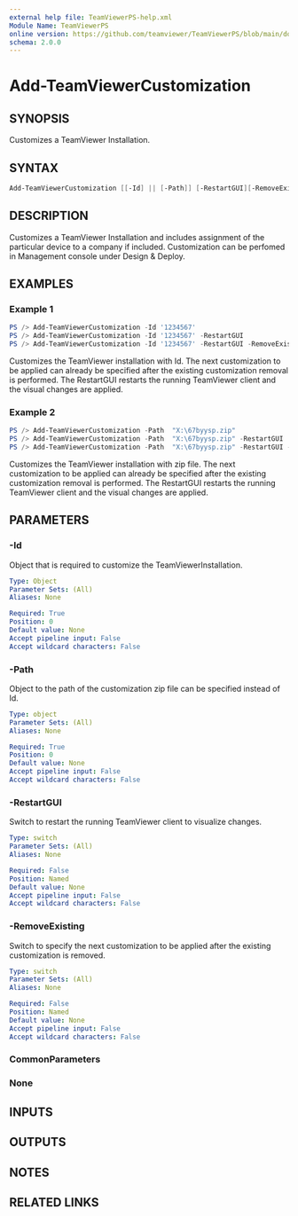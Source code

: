 ```yaml
---
external help file: TeamViewerPS-help.xml
Module Name: TeamViewerPS
online version: https://github.com/teamviewer/TeamViewerPS/blob/main/docs/Cmdlets_help/Add-TeamViewerCustomization.md
schema: 2.0.0
---
```


# Add-TeamViewerCustomization

## SYNOPSIS

Customizes a TeamViewer Installation.

## SYNTAX

```powershell
Add-TeamViewerCustomization [[-Id] || [-Path]] [-RestartGUI][-RemoveExisting] 
```

## DESCRIPTION

Customizes a TeamViewer Installation and includes assignment of the particular device to a company if included.
Customization can be perfomed in Management console under Design & Deploy.

## EXAMPLES

### Example 1

```powershell
PS /> Add-TeamViewerCustomization -Id '1234567'
PS /> Add-TeamViewerCustomization -Id '1234567' -RestartGUI
PS /> Add-TeamViewerCustomization -Id '1234567' -RestartGUI -RemoveExisting

```

Customizes the TeamViewer installation with Id.
The next customization to be applied can already be specified after the existing customization removal is performed.
The RestartGUI restarts the running TeamViewer client and the visual changes are applied.

### Example 2

```powershell
PS /> Add-TeamViewerCustomization -Path  "X:\67byysp.zip"
PS /> Add-TeamViewerCustomization -Path  "X:\67byysp.zip" -RestartGUI
PS /> Add-TeamViewerCustomization -Path  "X:\67byysp.zip" -RestartGUI -RemoveExisting

```

Customizes the TeamViewer installation with zip file.
The next customization to be applied can already be specified after the existing customization removal is performed.
The RestartGUI restarts the running TeamViewer client and the visual changes are applied.

## PARAMETERS

### -Id

Object that is required to customize the TeamViewerInstallation.

```yaml
Type: Object
Parameter Sets: (All)
Aliases: None

Required: True
Position: 0
Default value: None
Accept pipeline input: False
Accept wildcard characters: False
```

### -Path

Object to the path of the customization zip file can be specified instead of Id.

```yaml
Type: object
Parameter Sets: (All)
Aliases: None

Required: True
Position: 0
Default value: None
Accept pipeline input: False
Accept wildcard characters: False
```

### -RestartGUI

Switch to restart the running TeamViewer client to visualize changes.

```yaml
Type: switch
Parameter Sets: (All)
Aliases: None

Required: False
Position: Named
Default value: None
Accept pipeline input: False
Accept wildcard characters: False
```

### -RemoveExisting

Switch to specify the next customization to be applied after the existing customization is removed.

```yaml
Type: switch
Parameter Sets: (All)
Aliases: None

Required: False
Position: Named
Default value: None
Accept pipeline input: False
Accept wildcard characters: False
```

### CommonParameters

### None

## INPUTS

## OUTPUTS

## NOTES

## RELATED LINKS
